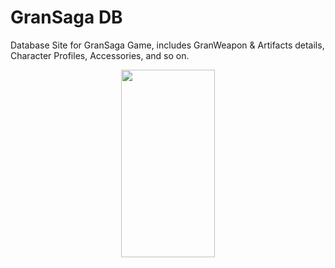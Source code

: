 # GranSaga DB
Database Site for GranSaga Game, includes GranWeapon & Artifacts details, Character Profiles, Accessories, and so on.
<p align="center">
  <img width="150" height="300" src=https://user-images.githubusercontent.com/103836491/208012727-543e9227-11b5-4536-9b06-9d3765fedd99.jpg>
  </p>
